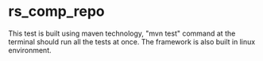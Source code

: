 # rs_comp_repo
This test is built using maven technology, "mvn test" command at the terminal should run all the tests at once.
The framework is also built in linux environment.
